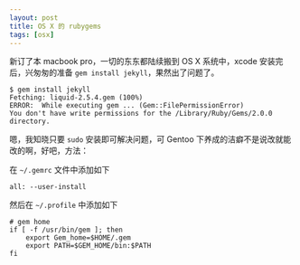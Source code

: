 ```yaml
---
layout: post
title: OS X 的 rubygems
tags: [osx]
---
```


新订了本 macbook pro，一切的东东都陆续搬到 OS X 系统中，xcode 安装完后，兴匆匆的准备 `gem install jekyll`，果然出了问题了。 
    
    $ gem install jekyll
    Fetching: liquid-2.5.4.gem (100%)
    ERROR:  While executing gem ... (Gem::FilePermissionError)
    You don't have write permissions for the /Library/Ruby/Gems/2.0.0 directory.
    

嗯，我知晓只要 `sudo` 安装即可解决问题，可 Gentoo 下养成的洁癖不是说改就能改的啊，好吧，方法： 

在 `~/.gemrc` 文件中添加如下 
    
    all: --user-install
    

然后在 `~/.profile` 中添加如下 
    
    # gem home
    if [ -f /usr/bin/gem ]; then
        export Gem_home=$HOME/.gem
        export PATH=$GEM_HOME/bin:$PATH
    fi